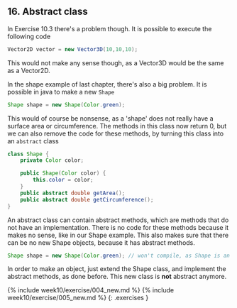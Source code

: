 ## 16. Abstract class

In Exercise 10.3 there's a problem though. It is possible to execute the following code

```java
Vector2D vector = new Vector3D(10,10,10);
```

This would not make any sense though, as a Vector3D would be the same as a Vector2D.

In the shape example of last chapter, there's also a big problem. It is possible in java to make a new `Shape`

```java
Shape shape = new Shape(Color.green);
```

This would of course be nonsense, as a 'shape' does not really have a surface area or circumference. The methods in this class now return 0, but we can also remove the code for these methods, by turning this class into an `abstract` class

```java
class Shape {
    private Color color;

    public Shape(Color color) {
        this.color = color;
    }
    public abstract double getArea();
    public abstract double getCircumference();
}
```

An abstract class can contain abstract methods, which are methods that do not have an implementation. There is no code for these methods because it makes no sense, like in our Shape example. This also makes sure that there can be no new Shape objects, because it has abstract methods. 

```java
Shape shape = new Shape(Color.green); // won't compile, as Shape is an abstract class
```

In order to make an object, just extend the Shape class, and implement the abstract methods, as done before. This new class is **not** abstract anymore.

<!-- TODO: abstract toString() -->

{% include week10/exercise/004_new.md %}
{% include week10/exercise/005_new.md %}
{: .exercises }
